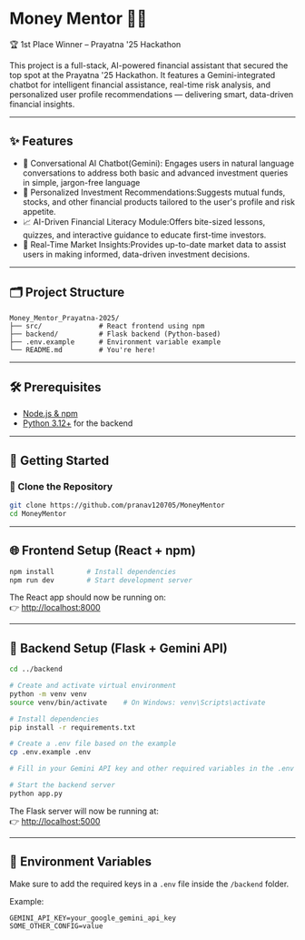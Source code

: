 # Money Mentor 💸🤖

🏆 1st Place Winner – Prayatna '25 Hackathon

This project is a full-stack, AI-powered financial assistant that secured the top spot at the Prayatna '25 Hackathon.
It features a Gemini-integrated chatbot for intelligent financial assistance, real-time risk analysis, and personalized user profile recommendations — delivering smart, data-driven financial insights.

---

## ✨ Features

- 🧠 Conversational AI Chatbot(Gemini): Engages users in natural language conversations to address both basic and advanced investment queries in simple, jargon-free language
- 💬 Personalized Investment Recommendations:Suggests mutual funds, stocks, and other financial products tailored to the user's profile and risk appetite.​
- 📈 AI-Driven Financial Literacy Module:Offers bite-sized lessons, quizzes, and interactive guidance to educate first-time investors.​
- 📁 Real-Time Market Insights:Provides up-to-date market data to assist users in making informed, data-driven investment decisions.


---

## 🗂️ Project Structure

```
Money_Mentor_Prayatna-2025/
├── src/              # React frontend using npm
├── backend/          # Flask backend (Python-based)
├── .env.example      # Environment variable example
└── README.md         # You're here!
```

---

## 🛠️ Prerequisites

- [Node.js & npm](https://nodejs.org/)
- [Python 3.12+](https://www.python.org/) for the backend

---

## 🚀 Getting Started

### 🔹 Clone the Repository

```bash
git clone https://github.com/pranav120705/MoneyMentor
cd MoneyMentor
```

---

## 🌐 Frontend Setup (React + npm)

```bash
npm install        # Install dependencies
npm run dev        # Start development server
```

The React app should now be running on:  
👉 [http://localhost:8000](http://localhost:8000)

---

## 🧠 Backend Setup (Flask + Gemini API)

```bash
cd ../backend

# Create and activate virtual environment
python -m venv venv
source venv/bin/activate    # On Windows: venv\Scripts\activate

# Install dependencies
pip install -r requirements.txt

# Create a .env file based on the example
cp .env.example .env

# Fill in your Gemini API key and other required variables in the .env file

# Start the backend server
python app.py
```

The Flask server will now be running at:  
👉 [http://localhost:5000](http://localhost:5000)

---

## 🔑 Environment Variables

Make sure to add the required keys in a `.env` file inside the `/backend` folder.

Example:

```env
GEMINI_API_KEY=your_google_gemini_api_key
SOME_OTHER_CONFIG=value
```
